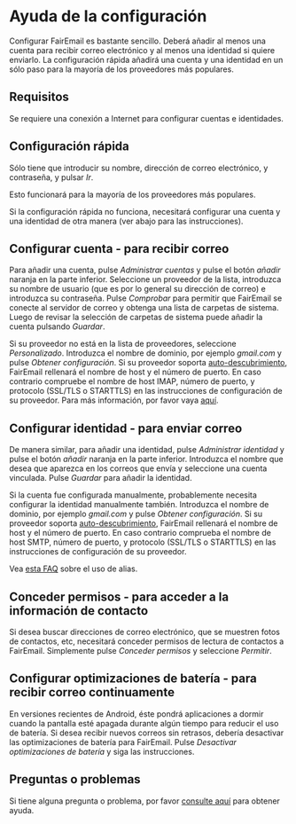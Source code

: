 # Ayuda de la configuración

Configurar FairEmail es bastante sencillo. Deberá añadir al menos una cuenta para recibir correo electrónico y al menos una identidad si quiere enviarlo. La configuración rápida añadirá una cuenta y una identidad en un sólo paso para la mayoría de los proveedores más populares.

## Requisitos

Se requiere una conexión a Internet para configurar cuentas e identidades.

## Configuración rápida

Sólo tiene que introducir su nombre, dirección de correo electrónico, y contraseña, y pulsar *Ir*.

Esto funcionará para la mayoría de los proveedores más populares.

Si la configuración rápida no funciona, necesitará configurar una cuenta y una identidad de otra manera (ver abajo para las instrucciones).

## Configurar cuenta - para recibir correo

Para añadir una cuenta, pulse *Administrar cuentas* y pulse el botón *añadir* naranja en la parte inferior. Seleccione un proveedor de la lista, introduzca su nombre de usuario (que es por lo general su dirección de correo) e introduzca su contraseña. Pulse *Comprobar* para permitir que FairEmail se conecte al servidor de correo y obtenga una lista de carpetas de sistema. Luego de revisar la selección de carpetas de sistema puede añadir la cuenta pulsando *Guardar*.

Si su proveedor no está en la lista de proveedores, seleccione *Personalizado*. Introduzca el nombre de dominio, por ejemplo *gmail.com* y pulse *Obtener configuración*. Si su proveedor soporta [auto-descubrimiento](https://tools.ietf.org/html/rfc6186), FairEmail rellenará el nombre de host y el número de puerto. En caso contrario compruebe el nombre de host IMAP, número de puerto, y protocolo (SSL/TLS o STARTTLS) en las instrucciones de configuración de su proveedor. Para más información, por favor vaya [aquí](https://github.com/M66B/FairEmail/blob/master/FAQ.md#authorizing-accounts).

## Configurar identidad - para enviar correo

De manera similar, para añadir una identidad, pulse *Administrar identidad* y pulse el botón *añadir* naranja en la parte inferior. Introduzca el nombre que desea que aparezca en los correos que envía y seleccione una cuenta vinculada. Pulse *Guardar* para añadir la identidad.

Si la cuenta fue configurada manualmente, probablemente necesita configurar la identidad manualmente también. Introduzca el nombre de dominio, por ejemplo *gmail.com* y pulse *Obtener configuración*. Si su proveedor soporta [auto-descubrimiento](https://tools.ietf.org/html/rfc6186), FairEmail rellenará el nombre de host y el número de puerto. En caso contrario comprueba el nombre de host SMTP, número de puerto, y protocolo (SSL/TLS o STARTTLS) en las instrucciones de configuración de su proveedor.

Vea [esta FAQ](https://github.com/M66B/FairEmail/blob/master/FAQ.md#FAQ9) sobre el uso de alias.

## Conceder permisos - para acceder a la información de contacto

Si desea buscar direcciones de correo electrónico, que se muestren fotos de contactos, etc, necesitará conceder permisos de lectura de contactos a FairEmail. Simplemente pulse *Conceder permisos* y seleccione *Permitir*.

## Configurar optimizaciones de batería - para recibir correo continuamente

En versiones recientes de Android, éste pondrá aplicaciones a dormir cuando la pantalla esté apagada durante algún tiempo para reducir el uso de batería. Si desea recibir nuevos correos sin retrasos, debería desactivar las optimizaciones de batería para FairEmail. Pulse *Desactivar optimizaciones de batería* y siga las instrucciones.

## Preguntas o problemas

Si tiene alguna pregunta o problema, por favor [consulte aquí](https://github.com/M66B/FairEmail/blob/master/FAQ.md) para obtener ayuda.